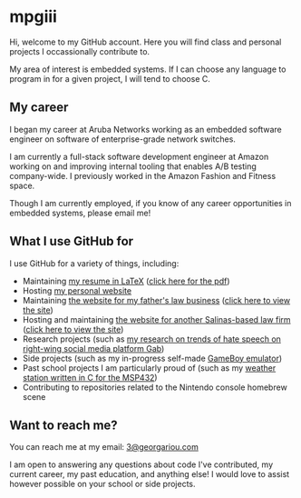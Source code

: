 # mpgiii

Hi, welcome to my GitHub account. Here you will find class and personal projects I occassionally contribute to.

My area of interest is embedded systems. If I can choose any language to program in for a given project, I will tend to choose C.

## My career

I began my career at Aruba Networks working as an embedded software engineer on software of enterprise-grade network switches.

I am currently a full-stack software development engineer at Amazon working on and improving internal tooling that enables A/B testing company-wide. I previously worked in the Amazon Fashion and Fitness space.

Though I am currently employed, if you know of any career opportunities in embedded systems, please email me!

## What I use GitHub for

I use GitHub for a variety of things, including:

- Maintaining [my resume in LaTeX](https://github.com/mpgiii/resume) ([click here for the pdf](https://georgariou.com/resume.pdf))
- Hosting [my personal website](https://georgariou.com)
- Maintaining [the website for my father's law business](https://github.com/mpgiii/forworker) ([click here to view the site](https://sprenklegeorgariou.com))
- Hosting and maintaining [the website for another Salinas-based law firm](https://github.com/dilles-law-group/dilles-law-group.github.io) ([click here to view the site](https://dilleslaw.com))
- Research projects (such as [my research on trends of hate speech on right-wing social media platform Gab](https://github.com/mpgiii/gab-hate))
- Side projects (such as my in-progress self-made [GameBoy emulator](https://github.com/mpgiii/mpgameboy))
- Past school projects I am particularly proud of (such as my [weather station written in C for the MSP432](https://github.com/mpgiii/MSP432-Weather-Station))
- Contributing to repositories related to the Nintendo console homebrew scene

## Want to reach me?
You can reach me at my email: 3@georgariou.com

I am open to answering any questions about code I've contributed, my current career, my past education, and anything else! I would love to assist however possible on your school or side projects.

<!---
mpgiii/mpgiii is a ✨ special ✨ repository because its `README.md` (this file) appears on your GitHub profile.
You can click the Preview link to take a look at your changes.
--->
